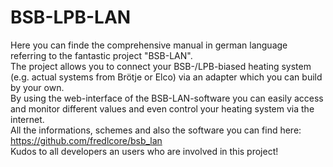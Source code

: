 # BSB-LPB-LAN
Here you can finde the comprehensive manual in german language referring to the fantastic project "BSB-LAN".  
The project allows you to connect your BSB-/LPB-biased heating system (e.g. actual systems from Brötje or Elco) via an adapter which you can build by your own.   
By using the web-interface of the BSB-LAN-software you can easily access and monitor different values and even control your heating system via the internet.  
All the informations, schemes and also the software you can find here: https://github.com/fredlcore/bsb_lan  
Kudos to all developers an users who are involved in this project!
